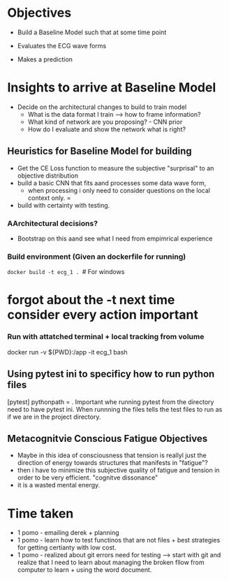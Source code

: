 


# Objectives
- Build a Baseline Model such that at some time point

- Evaluates the ECG wave forms 
- Makes a prediction


# Insights to arrive at Baseline Model
- Decide on the architectural changes to build to train model 
    - What is the data format I train --> how to frame information?
    - What kind of network are you proposing? - CNN prior
    - How do I evaluate and show the network what is right? 

## Heuristics for Baseline Model for building
- Get the CE Loss function to measure the subjective "surprisal" to an objective distribution
- build a basic CNN that fits aand processes some data wave form, 
    - when processing i only need to consider questions on the local context only. =
- build with certainty with testing.


### AArchitectural decisions? 
- Bootstrap on this aand see what I need from empimrical experience
### Build environment (Given an dockerfile for running)
```docker build -t ecg_1 . ```# For windows 

# forgot about the -t next time consider every action important




### Run with attatched terminal + local tracking from volume
docker run -v ${PWD}:/app -it ecg_1 bash



## Using pytest ini to specificy how to run python files 





[pytest]
pythonpath = . 
Important whe running pytest from the directory need to have pytest ini. 
When runnning the files tells the test files to run as if we are in the project directory. 


## Metacognitvie Conscious Fatigue Objectives
 - Maybe in this idea of consciousness that tension is reallyl just the direction of energy towards structures that manifests in "fatigue"? 
 - then i have to minimize this subjective quality of fatigue and tension in order to be very efficient. "cognitve dissonance" 
 - it is a wasted mental energy.


# Time taken
- 1 pomo - emailing derek + planning
- 1 pomo - learn how to test functinos that are not files + best strategies for getting certianty with low cost. 
- 1 pomo - realized about git errors need for testing --> start with git and realize that I need to learn about managing the broken 
fllow from computer to learn + using the word document. 
